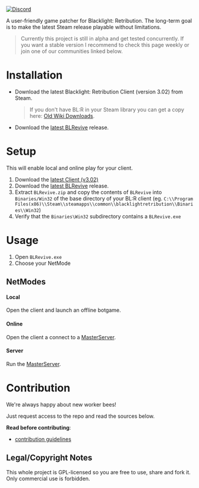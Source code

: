 [![Discord](https://img.shields.io/discord/794628005342216203?label=discord&style=flat-square)](https://discord.gg/wwj9unRvtN)

A user-friendly game patcher for Blacklight: Retribution. The long-term goal is to make the latest Steam release playable without limitations.



> Currently this project is still in alpha and get tested concurrently. If you want a stable version I recommend to check this page weekly or join one of our communities linked below.



# Installation

- Download the latest Blacklight: Retribution Client (version 3.02) from Steam. 

  > If you don't have BL:R in your Steam library you can get a copy here: [Old Wiki Downloads](https://gitlab.com/blrevive/docs/-/wikis/Resources).

- Download the [latest BLRevive]() release.



# Setup

This will enable local and online play for your client.

1. Download the [latest Client (v3.02)](https://gitlab.com/blrevive/docs/-/wikis/Resources)
2. Download the [latest BLRevive]() release.
3. Extract  `BLRevive.zip` and copy the contents of `BLRevive` into ` Binaries/Win32` of the base directory of your BL:R client (eg. `C:\\Program Files(x86)\\Steam\\steamapps\\common\\blacklightretribution\\Binaries\\Win32`)
4. Verify that the `Binaries\Win32` subdirectory contains a `BLRevive.exe`



# Usage

1. Open `BLRevive.exe`
2. Choose your NetMode



## NetModes

#### Local

Open the client and launch an offline botgame.

#### Online

Open the client a connect to a [MasterServer]().

#### Server

Run the [MasterServer]().



# Contribution

We're always happy about new worker bees!

Just request access to the repo and read the sources below.



**Read before contributing**:

- [contribution guidelines](https://gitlab.com/blrevive/blrevive/-/wikis/code-contribution)



## Legal/Copyright Notes

This whole project is GPL-licensed so you are free to use, share and fork it. Only commercial use is forbidden.
